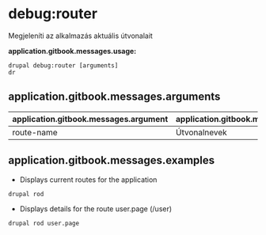 # debug:router
Megjeleníti az alkalmazás aktuális útvonalait

**application.gitbook.messages.usage:**
```
drupal debug:router [arguments]
dr
```

## application.gitbook.messages.arguments
application.gitbook.messages.argument | application.gitbook.messages.details
---------|-------------
route-name | Útvonalnevek

## application.gitbook.messages.examples
* Displays current routes for the application
```
drupal rod
```
* Displays details for the route user.page (/user)
```
drupal rod user.page
```
